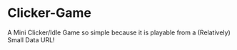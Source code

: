 # Clicker-Game
A Mini Clicker/Idle Game so simple because it is playable from a (Relatively) Small Data URL!
